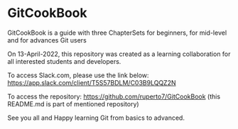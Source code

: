 # GitCookBook
GitCookBook is a guide with three ChapterSets for beginners, for mid-level and for advances Git users

On 13-April-2022, this repository was created as a learning collaboration for all interested students and developers.

To access Slack.com, please use the link below:
https://app.slack.com/client/T5S57BDLM/C03B9LQQZ2N

To access the repository:
https://github.com/ruperto7/GitCookBook (this README.md is part of mentioned repository)

See you all and Happy learning Git from basics to advanced.
